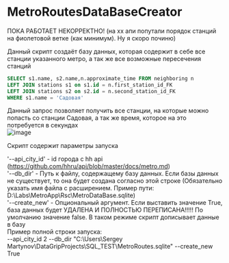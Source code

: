 # MetroRoutesDataBaseCreator
ПОКА РАБОТАЕТ НЕКОРРЕКТНО! (на хх апи попутали порядок станций на фиолетовой ветке (как минимум). Ну я скоро починю)

Данный скрипт создаёт базу данных, которая содержит в себе все станции указанного метро, а так же все возможные пересечения станций  
```sql
SELECT s1.name, s2.name,n.approximate_time FROM neighboring n
LEFT JOIN stations s1 on s1.id = n.first_station_id_FK
LEFT JOIN stations s2 on s2.id = n.second_station_id_FK
WHERE s1.name = 'Садовая'
```
Данный запрос позволяет получить все станции, на которые можно попасть со станции Садовая, а так же время, которое на это потребуется в секундах  
![image](https://user-images.githubusercontent.com/86615975/163629551-8a3b7c18-48d5-4e82-8edb-c9107dddbc98.png)


Скрипт содержит параметры запуска

'--api_city_id' - id города с hh api (https://github.com/hhru/api/blob/master/docs/metro.md)  
'--db_dir' - Путь к файлу, содержащему базу данных. Если базы данных не существует, то она будет создана согласно этой строке (Обязательно указать имя файла с расширением. Пример пути: D:\Labs\MetroApp\Rsc\MetroDataBase.sqlite)  
'--create_new' - Опциональный аргумент. Если выставить значение True, база данных будет УДАЛЕНА И ПОЛНОСТЬЮ ПЕРЕПИСАНА!!!!! По умолчанию значение false. В таком режиме скрипт дописывает данные в базу  
Пример полной строки запуска:  
--api_city_id 2 --db_dir "C:\Users\Sergey Martynov\DataGripProjects\SQL_TEST\MetroRoutes.sqlite" --create_new True  


